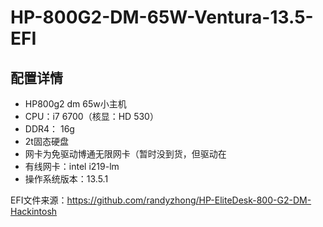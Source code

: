 # HP-800G2-DM-65W-Ventura-13.5-EFI
## 配置详情
- HP800g2 dm 65w小主机
- CPU：i7 6700（核显：HD 530）
- DDR4： 16g
- 2t固态硬盘
- 网卡为免驱动博通无限网卡（暂时没到货，但驱动在
- 有线网卡：intel i219-lm
- 操作系统版本：13.5.1

EFI文件来源：https://github.com/randyzhong/HP-EliteDesk-800-G2-DM-Hackintosh
